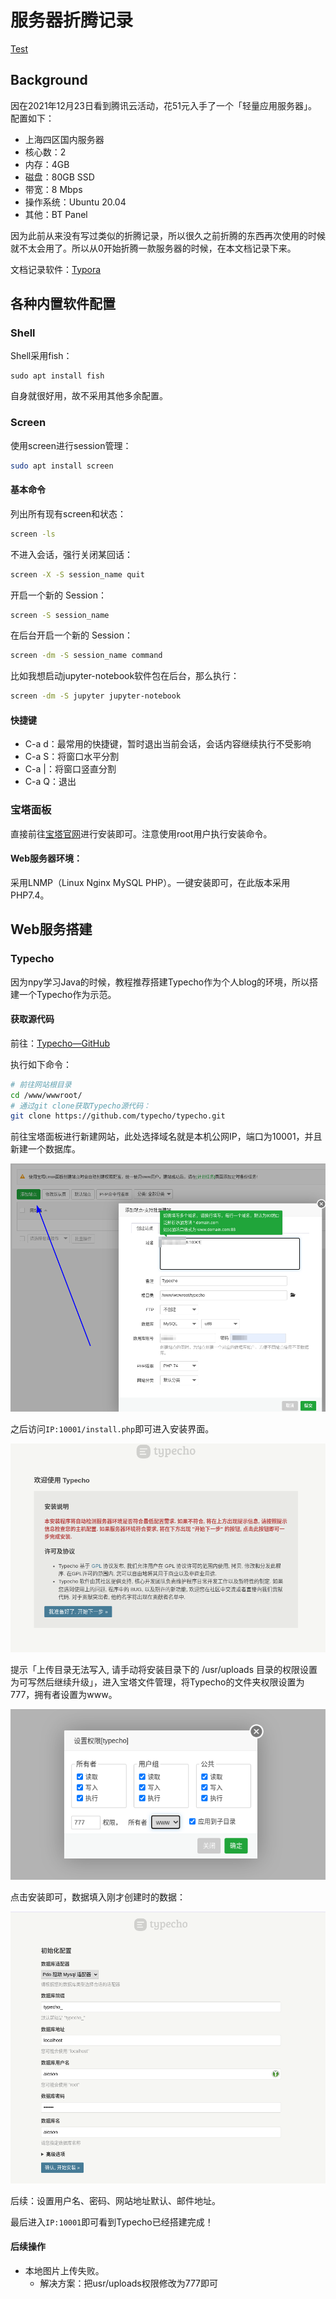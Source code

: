 # 服务器折腾记录


[Test](obsidian://open?vault=Notes&file=%E8%A7%86%E5%90%AC%E8%AF%B4%E8%80%83%E8%AF%95%E8%AE%AD%E7%BB%83)

## Background

因在2021年12月23日看到腾讯云活动，花51元入手了一个「轻量应用服务器」。配置如下：

- 上海四区国内服务器
- 核心数：2
- 内存：4GB
- 磁盘：80GB SSD
- 带宽：8 Mbps
- 操作系统：Ubuntu 20.04
- 其他：BT Panel

因为此前从来没有写过类似的折腾记录，所以很久之前折腾的东西再次使用的时候就不太会用了。所以从0开始折腾一款服务器的时候，在本文档记录下来。

文档记录软件：[Typora](https://www.typora.io/)

## 各种内置软件配置

### Shell

Shell采用fish：

```shell
sudo apt install fish
```

自身就很好用，故不采用其他多余配置。

### Screen

使用screen进行session管理：

```bash
sudo apt install screen
```

#### 基本命令

列出所有现有screen和状态：

```bash
screen -ls
```

不进入会话，强行关闭某回话：

```bash
screen -X -S session_name quit
```

开启一个新的 Session：

```bash
screen -S session_name
```

在后台开启一个新的 Session：

```bash
screen -dm -S session_name command
```

比如我想启动jupyter-notebook软件包在后台，那么执行：

```bash
screen -dm -S jupyter jupyter-notebook
```

#### 快捷键

- C-a d：最常用的快捷键，暂时退出当前会话，会话内容继续执行不受影响
- C-a S：将窗口水平分割
- C-a |：将窗口竖直分割
- C-a Q：退出

### 宝塔面板

直接前往[宝塔官网](bt.cn)进行安装即可。注意使用root用户执行安装命令。

#### Web服务器环境：

采用LNMP（Linux Nginx MySQL PHP）。一键安装即可，在此版本采用PHP7.4。

## Web服务搭建

### Typecho

因为npy学习Java的时候，教程推荐搭建Typecho作为个人blog的环境，所以搭建一个Typecho作为示范。

#### 获取源代码

前往：[Typecho—GitHub](https://github.com/typecho/typecho)

执行如下命令：

```bash
# 前往网站根目录
cd /www/wwwroot/
# 通过git clone获取Typecho源代码：
git clone https://github.com/typecho/typecho.git
```

前往宝塔面板进行新建网站，此处选择域名就是本机公网IP，端口为10001，并且新建一个数据库。

![2021-12-24_17-32](服务器折腾记录.assets/2021-12-24_17-32.png)

之后访问`IP:10001/install.php`即可进入安装界面。

![2021-12-24_17-35](服务器折腾记录.assets/2021-12-24_17-35.png)

提示「上传目录无法写入, 请手动将安装目录下的 /usr/uploads 目录的权限设置为可写然后继续升级」，进入宝塔文件管理，将Typecho的文件夹权限设置为777，拥有者设置为www。

![2021-12-24_17-37](服务器折腾记录.assets/2021-12-24_17-37.png)

点击安装即可，数据填入刚才创建时的数据：

![2021-12-24_17-37_1](服务器折腾记录.assets/2021-12-24_17-37_1.png)

后续：设置用户名、密码、网站地址默认、邮件地址。

最后进入`IP:10001`即可看到Typecho已经搭建完成！

#### 后续操作

- 本地图片上传失败。
  - 解决方案：把usr/uploads权限修改为777即可

